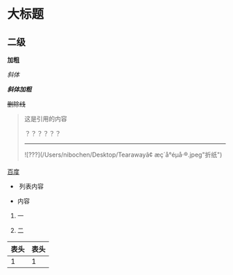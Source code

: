 # 大标题

## 二级

**加粗**

*斜体*

***斜体加粗***

~~删除线~~

> 这是引用的内容
>
> ？？？？？？
>
> 
>
> ***
>
> 
>
> ![???](/Users/nibochen/Desktop/Tearawayâ¢ æç´å°éµå·®.jpeg"折纸")



[百度](http://baidu.com)

-  列表内容   

- 内容

  

1. 一   

2. 二   

   

   

| 表头 | 表头 |
| ---- | ---- |
| 1    | 1    |













